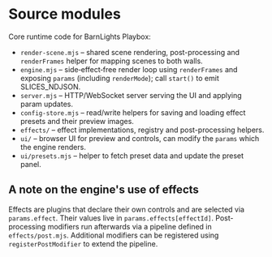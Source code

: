 # Source modules

Core runtime code for BarnLights Playbox:

- `render-scene.mjs` – shared scene rendering, post-processing and `renderFrames` helper for mapping scenes to both walls.
- `engine.mjs` – side‑effect‑free render loop using `renderFrames` and exposing `params` (including `renderMode`); call `start()` to emit SLICES_NDJSON.
- `server.mjs` – HTTP/WebSocket server serving the UI and applying param updates.
- `config-store.mjs` – read/write helpers for saving and loading effect presets and their preview images.
- `effects/` – effect implementations, registry and post-processing helpers.
- `ui/` – browser UI for preview and controls, can modify the `params` which the engine renders.
- `ui/presets.mjs` – helper to fetch preset data and update the preset panel.

## A note on the engine's use of effects

Effects are plugins that declare their own controls and are selected via `params.effect`.
Their values live in `params.effects[effectId]`.
Post-processing modifiers run afterwards via a pipeline defined in `effects/post.mjs`.
Additional modifiers can be registered using `registerPostModifier` to extend the pipeline.
